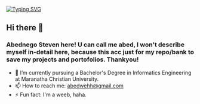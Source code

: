 [![Typing SVG](https://readme-typing-svg.herokuapp.com/?lines=First+line+of+text;Second+line+of+text)](https://git.io/typing-svg)


## Hi there 👋
### Abednego Steven here! U can call me abed, I won't describe myself in-detail here, because this acc just for my repo/bank to save my projects and portofolios. Thankyou!


- 🔭 I’m currently pursuing a Bachelor's Degree in Informatics Engineering at Maranatha Christian University.
- 📫 How to reach me: abedwehh@gmail.com
- ⚡ Fun fact: I'm a weeb, haha.

